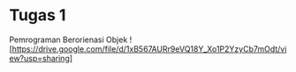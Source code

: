 # Tugas 1
Pemrograman Berorienasi Objek 
![https://drive.google.com/file/d/1xB567AURr9eVQ18Y_Xo1P2YzyCb7mOdt/view?usp=sharing]

